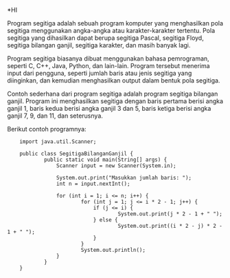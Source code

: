 *HI

Program segitiga adalah sebuah program komputer yang menghasilkan pola segitiga menggunakan angka-angka atau karakter-karakter tertentu. Pola segitiga yang dihasilkan dapat berupa segitiga Pascal, segitiga Floyd, segitiga bilangan ganjil, segitiga karakter, dan masih banyak lagi.

Program segitiga biasanya dibuat menggunakan bahasa pemrograman, seperti C, C++, Java, Python, dan lain-lain. Program tersebut menerima input dari pengguna, seperti jumlah baris atau jenis segitiga yang diinginkan, dan kemudian menghasilkan output dalam bentuk pola segitiga.

Contoh sederhana dari program segitiga adalah program segitiga bilangan ganjil. Program ini menghasilkan segitiga dengan baris pertama berisi angka ganjil 1, baris kedua berisi angka ganjil 3 dan 5, baris ketiga berisi angka ganjil 7, 9, dan 11, dan seterusnya.

Berikut contoh programnya: 

		import java.util.Scanner;

		public class SegitigaBilanganGanjil {
    			public static void main(String[] args) {
        			Scanner input = new Scanner(System.in);
        
        			System.out.print("Masukkan jumlah baris: ");
        			int n = input.nextInt();
        
        			for (int i = 1; i <= n; i++) {
            				for (int j = 1; j <= i * 2 - 1; j++) {
                				if (j <= i) {
                    					System.out.print(j * 2 - 1 + " ");
                				} else {
                    					System.out.print((i * 2 - j) * 2 - 1 + " ");
                				}
            				}
            				System.out.println();
        			}
    			}
		}

